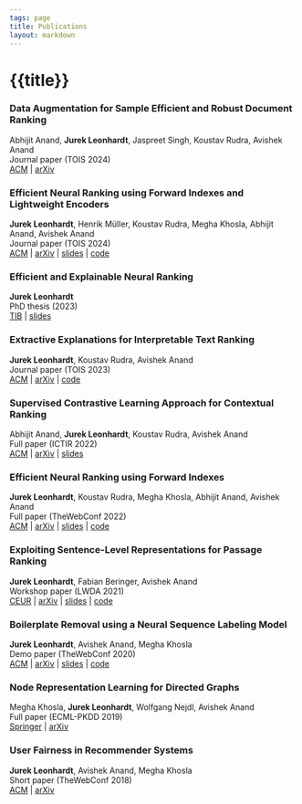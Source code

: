 ```yaml
---
tags: page
title: Publications
layout: markdown
---
```


# {{title}}

### Data Augmentation for Sample Efficient and Robust Document Ranking

Abhijit Anand, **Jurek Leonhardt**, Jaspreet Singh, Koustav Rudra, Avishek Anand\
Journal paper (TOIS 2024)\
[ACM](https://dl.acm.org/doi/full/10.1145/3634911) | [arXiv](https://arxiv.org/abs/2311.15426)

### Efficient Neural Ranking using Forward Indexes and Lightweight Encoders

**Jurek Leonhardt**, Henrik Müller, Koustav Rudra, Megha Khosla, Abhijit Anand, Avishek Anand\
Journal paper (TOIS 2024)\
[ACM](https://dl.acm.org/doi/10.1145/3631939) | [arXiv](https://arxiv.org/abs/2311.01263) | [slides](https://mrjleo.github.io/slides/2024-tois_fast-forward-indexes) | [code](https://github.com/mrjleo/fast-forward-indexes)

### Efficient and Explainable Neural Ranking

**Jurek Leonhardt**\
PhD thesis (2023)\
[TIB](https://doi.org/10.15488/15769) | [slides](https://mrjleo.github.io/slides/2023-phd)

### Extractive Explanations for Interpretable Text Ranking

**Jurek Leonhardt**, Koustav Rudra, Avishek Anand\
Journal paper (TOIS 2023)\
[ACM](https://dl.acm.org/doi/10.1145/3576924) | [arXiv](https://arxiv.org/abs/2106.12460) | [code](https://github.com/mrjleo/ranking-models)

### Supervised Contrastive Learning Approach for Contextual Ranking

Abhijit Anand, **Jurek Leonhardt**, Koustav Rudra, Avishek Anand\
Full paper (ICTIR 2022)\
[ACM](https://dl.acm.org/doi/10.1145/3539813.3545139) | [arXiv](https://arxiv.org/abs/2207.03153) | [slides](https://docs.google.com/presentation/d/1pFuxm3X4yARMQmlVeBOrFS4aj15gCAhH73EzPS4GdE4)

### Efficient Neural Ranking using Forward Indexes

**Jurek Leonhardt**, Koustav Rudra, Megha Khosla, Abhijit Anand, Avishek Anand\
Full paper (TheWebConf 2022)\
[ACM](https://dl.acm.org/doi/abs/10.1145/3485447.3511955) | [arXiv](https://arxiv.org/abs/2110.06051) | [slides](https://mrjleo.github.io/slides/2022-www_fast-forward-indexes) | [code](https://github.com/mrjleo/fast-forward-indexes)

### Exploiting Sentence-Level Representations for Passage Ranking

**Jurek Leonhardt**, Fabian Beringer, Avishek Anand\
Workshop paper (LWDA 2021)\
[CEUR](http://ceur-ws.org/Vol-2993/) | [arXiv](https://arxiv.org/abs/2106.07316) | [slides](https://docs.google.com/presentation/d/1xTUsgWLWNFkcCjDdUVjnESvacQ46hVOTTXnA0XhIAs0) | [code](https://github.com/mrjleo/ranking-models)

### Boilerplate Removal using a Neural Sequence Labeling Model

**Jurek Leonhardt**, Avishek Anand, Megha Khosla\
Demo paper (TheWebConf 2020)\
[ACM](https://dl.acm.org/doi/10.1145/3366424.3383547) | [arXiv](https://arxiv.org/abs/2004.14294) | [slides](https://docs.google.com/presentation/d/1gZkOcxCGXtcGRi2B07brmMs7XIpflX2jXoUfHhMudq0) | [code](https://github.com/mrjleo/boilernet)

### Node Representation Learning for Directed Graphs

Megha Khosla, **Jurek Leonhardt**, Wolfgang Nejdl, Avishek Anand\
Full paper (ECML-PKDD 2019)\
[Springer](https://link.springer.com/chapter/10.1007/978-3-030-46150-8_24) | [arXiv](https://arxiv.org/abs/1810.09176)

### User Fairness in Recommender Systems

**Jurek Leonhardt**, Avishek Anand, Megha Khosla\
Short paper (TheWebConf 2018)\
[ACM](https://dl.acm.org/doi/10.1145/3184558.3186949) | [arXiv](https://arxiv.org/abs/1807.06349)
